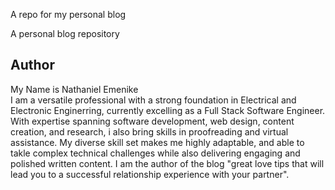  A repo for my personal blog

 A personal blog repository


<h2 class="blog-author-title">Author</h2>
<p>My Name is Nathaniel Emenike&nbsp;<br />I am a versatile professional with a strong foundation in Electrical and Electronic Enginerring, currently excelling as a Full Stack Software Engineer. With expertise spanning software development, web design, content creation, and research, i also bring skills in proofreading and virtual assistance. My diverse skill set makes me highly adaptable, and able to takle complex technical challenges while also delivering engaging and polished written content. I am  the author of the  blog "great love tips that will lead you to a successful relationship experience with your partner".</p>

>

